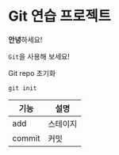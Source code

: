 # Git 연습 프로젝트
**안녕**하세요!

`Git`을 사용해 보세요!

Git repo 초기화
```
git init
```

|기능|설명|
|---|---|
|add|스테이지|
|commit|커밋|
